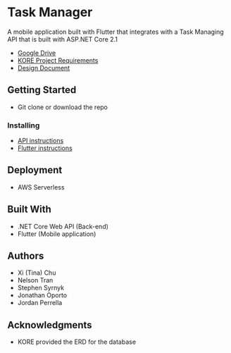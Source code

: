 # Task Manager

A mobile application built with Flutter that integrates with a Task Managing API that is built with ASP.NET Core 2.1

* [Google Drive](https://drive.google.com/open?id=152iXPBzXkmBrEiGeA1CxkhKxQQXTxXR6)
* [KORE Project Requirements](https://drive.google.com/drive/folders/152iXPBzXkmBrEiGeA1CxkhKxQQXTxXR6)
* [Design Document](https://docs.google.com/document/d/1OOhsAdpf2sLjm5drSU1pfyU3SWm1O0hKQgxbko0kGcc/edit#)

## Getting Started
* Git clone or download the repo

### Installing
* [API instructions](https://github.com/nelsontrangithub/task-manager-kore/tree/master/kore_api)
* [Flutter instructions](https://github.com/nelsontrangithub/task-manager-kore/tree/master/kore_app)

## Deployment
* AWS Serverless

## Built With
* .NET Core Web API (Back-end)
* Flutter (Mobile application)

## Authors
* Xi (Tina) Chu
* Nelson Tran
* Stephen Syrnyk
* Jonathan Oporto
* Jordan Perrella

## Acknowledgments
* KORE provided the ERD for the database
